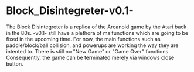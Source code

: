 # Block_Disintegreter-v0.1-

The Block Disintegreter is a replica of the Arcanoid game by the Atari back in the 80s.
-v0.1- still have a plethora of malfunctions which are going to be fixed in the upcoming time. For now, the main functions such as paddle/block/ball collision, and powerups are working the way they are intented to.
There is still no "New Game" or "Game Over" functions. Consequently, the game can be terminated merely via windows close button.
